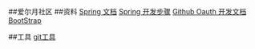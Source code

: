 ##爱尔月社区
##资料
[Spring 文档](https://spring.io/guides)
[Spring 开发步骤](https://spring.io/guides/gs/serving-web-content/)
[Github Oauth 开发文档](https://developer.github.com/apps/building-oauth-apps/)
[BootStrap](https://v3.bootcss.com/)

##工具
[git工具](https://git-scm.com/downloads)
